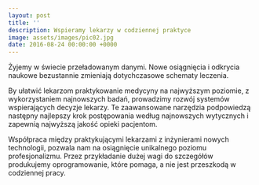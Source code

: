 ```yaml
---
layout: post
title: ''
description: Wspieramy lekarzy w codziennej praktyce
image: assets/images/pic02.jpg
date: 2016-08-24 00:00:00 +0000
---
```


Żyjemy w świecie przeładowanym danymi. Nowe osiągnięcia i odkrycia naukowe bezustannie zmieniają dotychczasowe schematy leczenia.

By ułatwić lekarzom praktykowanie medycyny na najwyższym poziomie, z wykorzystaniem najnowszych badań, prowadzimy rozwój systemów
wspierających decyzje lekarzy. Te zaawansowane narzędzia podpowiedzą następny najlepszy krok postępowania według najnowszych wytycznych
i zapewnią najwyższą jakość opieki pacjentom.

Współpraca między praktykującymi lekarzami z inżynierami nowych technologii, pozwala nam na osiągnięcie unikalnego poziomu profesjonalizmu.
Przez przykładanie dużej wagi do szczegółów produkujemy oprogramowanie, które pomaga, a nie jest przeszkodą w codziennej pracy.
